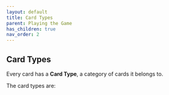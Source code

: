 ```yaml
---
layout: default
title: Card Types
parent: Playing the Game
has_children: true
nav_order: 2
---
```


## Card Types

Every card has a **Card Type**, a category of cards it belongs to. 

The card types are: 